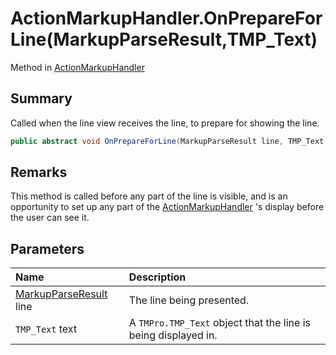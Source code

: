 # ActionMarkupHandler.OnPrepareForLine(MarkupParseResult,TMP_Text)

Method in [ActionMarkupHandler](/docs/api/csharp/yarn.unity.actionmarkuphandler.md)

## Summary


Called when the line view receives the line, to prepare for showing
the line.


```csharp
public abstract void OnPrepareForLine(MarkupParseResult line, TMP_Text text);
```

## Remarks


This method is called before any part of the line is visible, and is
an opportunity to set up any part of the  <a href="yarn.unity.actionmarkuphandler.md">ActionMarkupHandler</a> 's display before the user can see it.


## Parameters

|Name|Description|
|:---|:---|
|[MarkupParseResult](/docs/api/csharp/yarn.markup.markupparseresult.md) line|The line being presented.|
|`TMP_Text` text|A  `TMPro.TMP_Text`  object that the line is being displayed in.|

